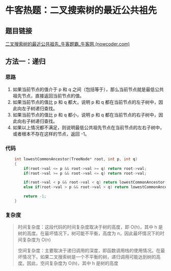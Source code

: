# 牛客热题：二叉搜索树的最近公共祖先

## 题目链接

[二叉搜索树的最近公共祖先_牛客题霸_牛客网 (nowcoder.com)](https://www.nowcoder.com/practice/d9820119321945f588ed6a26f0a6991f?tpId=295&tqId=2290592&ru=/exam/oj&qru=/ta/format-top101/question-ranking&sourceUrl=%2Fexam%2Foj)

## 方法一：递归

### 思路

1. 如果当前节点的值介于 p 和 q 之间（包括等于），那么当前节点就是最低公共祖先节点，直接返回当前节点的值。
2. 如果当前节点的值比 p 和 q 都大，说明 p 和 q 都在当前节点的左子树中，因此向左子树递归查找。
3. 如果当前节点的值比 p 和 q 都小，说明 p 和 q 都在当前节点的右子树中，因此向右子树递归查找。
4. 如果以上情况都不满足，则说明最低公共祖先节点在当前节点的左右子树中，或者根本不存在这样的节点，返回 -1。

### 代码

```cpp
    int lowestCommonAncestor(TreeNode* root, int p, int q) 
    {
        if(root->val <= p && root->val >= q) return root->val;
        if(root->val >= p && root->val <= q) return root->val;

        if(root->val < p && root->val < q) return lowestCommonAncestor(root->right, p, q);
        else if(root->val > p && root->val > q) return lowestCommonAncestor(root->left, p, q);

        return -1;
    }
```

### 复杂度

> 时间复杂度：这段代码的时间复杂度取决于树的高度，即 O(h)，其中 h 是树的高度。在最坏情况下，树可能不平衡，高度为 n，因此最坏情况下的时间复杂度为 O(n)
>
> 空间复杂度：主要取决于递归调用的深度，即函数调用栈的使用情况。在最坏情况下，如果二叉搜索树是一个不平衡的树，递归调用可能达到树的高度。因此，空间复杂度为 O(h)，其中 h 是树的高度

